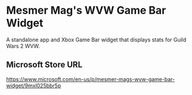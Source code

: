 # Mesmer Mag's WVW Game Bar Widget

A standalone app and Xbox Game Bar widget that displays stats for Guild Wars 2 WVW.

## Microsoft Store URL

https://www.microsoft.com/en-us/p/mesmer-mags-wvw-game-bar-widget/9mxl025bbr5p
